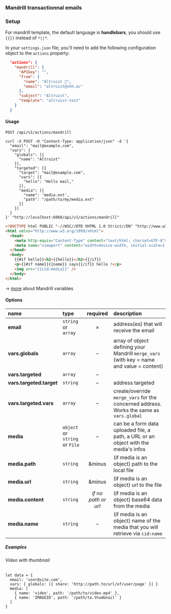 ### Mandrill transactionnal emails

### Setup

For mandrill template, the default language is **handlebars**, you should use `{{}}` instead of `*||*`.

In your `settings.json` file, you'll need to add the following configuration object to the `actions` property:

```json
  "actions": {
    "mandrill": {
      "APIkey": "",
      "from": {
        "name": "Altruist 🚀",
        "email": "altruist@shh.ac"
      },
      "subject": "Altruist",
      "template": "altruist-test"
    }
  }
```

#### Usage

`POST /api/v1/actions/mandrill`

```cURL
curl -X POST -H "Content-Type: application/json" -d '{
  "email": "mail@example.com",
  "vars": {
    "globals": [{
      "name": "Altruist"
    }],
    "targeted": [{
      "target": "mail@example.com",
      "vars": [{
        "hello": "Hello mail,"
      }],
      "media": [{
        "name": 'media.ext',
        "path": "/path/to/my/media.ext"
      }]
    }]
  }
}' "http://localhost:6060/api/v1/actions/mandrill"
```

```html
<!DOCTYPE html PUBLIC "-//W3C//DTD XHTML 1.0 Strict//EN" "http://www.w3.org/TR/xhtml1/DTD/xhtml1-strict.dtd">
<html xmlns="http://www.w3.org/1999/xhtml">
  <head>
    <meta http-equiv="Content-Type" content="text/html; charset=UTF-8">
    <meta name="viewport" content="width=device-width, initial-scale=1.0">
  </head>
  <body>
    {{#if hello}}<h2>{{hello}}</h2>{{/if}}
    <p>{{#if name}}{{name}} says{{/if}} hello !</p>
    <img src="{{cid:media}}" />
  </body>
</html>
```

&rarr; [more](https://mandrill.zendesk.com/hc/en-us/articles/205582537-Using-Handlebars-for-Dynamic-Content) about Mandrill variables

#### Options

|name|type|required|description|
|:---|:---|:---:|:---|
|**email**|`string` or `array`|&times;|address(es) that will receive the email|
|**vars.globals**|`array`|&minus;|array of object defining your Mandrill `merge_vars` (with key = name and value = content)|
|**vars.targeted**|`array`|&minus;||
|**vars.targeted.target**|`string`|&minus;|address targeted|
|**vars.targeted.vars**|`array`|&minus;|create/override `merge_vars` for the concerned address. Works the same as `vars.global`|
|**media**|`object` or `string` or `File`|&minus;|can be a form data uploaded file, a path, a URL or an object with the media's infos|
|**media.path**|`string`|&minus|(if media is an object) path to the local file|
|**media.url**|`string`|&minus|(if media is an object) url to the file|
|**media.content**|`string`|_if no path or url_|(if media is an object) base64 data from the media|
|**media.name**|`string`|&minus;|(if media is an object) name of the media that you will retrieve via `cid:name`|

##### Examples

###### Video with thumbnail
```
let data = { 
  email: 'user@site.com',
  vars: { globals: [{ share: 'http://path.to/url/of/user/page' }] }
  media: [
    { name: 'video', path: '/path/to/video.mp4' },
    { name: 'IMAGEID', path: '/path/to.thumbnail' }
  ]
}
```


